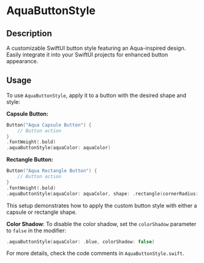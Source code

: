 # AquaButtonStyle

## Description
A customizable SwiftUI button style featuring an Aqua-inspired design. Easily integrate it into your SwiftUI projects for enhanced button appearance.

## Usage
To use `AquaButtonStyle`, apply it to a button with the desired shape and style:

**Capsule Button:**

```swift
Button("Aqua Capsule Button") {
    // Button action
}
.fontWeight(.bold)
.aquaButtonStyle(aquaColor: aquaColor)
```

**Rectangle Button:**

```swift
Button("Aqua Rectangle Button") {
    // Button action
}
.fontWeight(.bold)
.aquaButtonStyle(aquaColor: aquaColor, shape: .rectangle(cornerRadius: 15))
```

This setup demonstrates how to apply the custom button style with either a capsule or rectangle shape.

**Color Shadow**: To disable the color shadow, set the `colorShadow` parameter to `false` in the modifier:

  ```swift
  .aquaButtonStyle(aquaColor: .blue, colorShadow: false)
  ```
  
For more details, check the code comments in `AquaButtonStyle.swift`.
